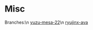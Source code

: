 # Misc
Branches:\n
[yuzu-mesa-22](https://github.com/piplup55/misc/tree/yuzu-mesa-22)\n
[ryujinx-ava](https://github.com/piplup55/misc/tree/ryujinx-ava)